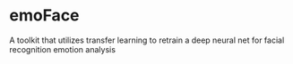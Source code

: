 # emoFace
A toolkit that utilizes transfer learning to retrain a deep neural net for facial recognition emotion analysis
